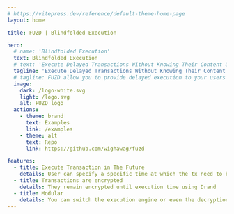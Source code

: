 ```yaml
---
# https://vitepress.dev/reference/default-theme-home-page
layout: home

title: FUZD | Blindfolded Execution

hero:
  # name: 'Blindfolded Execution'
  text: Blindfolded Execution
  # text: 'Execute Delayed Transactions Without Knowing Their Content Until Execution Time'
  tagline: 'Execute Delayed Transactions Without Knowing Their Content Until Execution Time'
  # tagline: FUZD allow you to provide delayed execution to your users / players. It does that without you being able to see the data to be executed until it is time to execute.
  image:
    dark: /logo-white.svg
    light: /logo.svg
    alt: FUZD logo
  actions:
    - theme: brand
      text: Examples
      link: /examples
    - theme: alt
      text: Repo
      link: https://github.com/wighawag/fuzd

features:
  - title: Execute Transaction in The Future
    details: User can specify a specific time at which the tx need to be executed
  - title: Transactions are encrypted
    details: They remain encrypted until execution time using Drand
  - title: Modular
    details: You can switch the execution engine or even the decryption system
---
```

